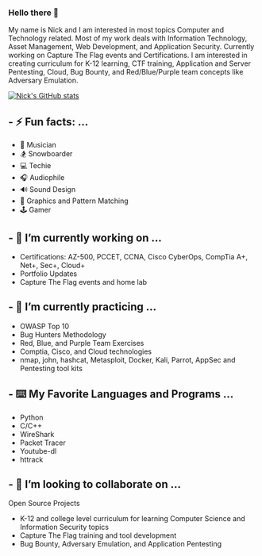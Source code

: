 ### Hello there 👋

My name is Nick and I am interested in most topics Computer and Technology related. Most of my work deals with Information Technology, Asset Management, Web Development, and Application Security. Currently working on Capture The Flag events and Certifications. I am interested in creating curriculum for K-12 learning, CTF training, Application and Server Pentesting, Cloud, Bug Bounty, and Red/Blue/Purple team concepts like Adversary Emulation. 

[![Nick's GitHub stats](https://github-readme-stats.vercel.app/api?username=nicklmarks)](https://github.com/nicklmarks/github-readme-stats)



<h2>- ⚡ Fun facts: ...</h2>
<ul>
  <li>🎺 Musician</li>
  <li>🏂 Snowboarder</li>
  <li>💻 Techie</li>
  <li>🎧 Audiophile</li>
  <li>🔊 Sound Design</li>
  <li>👾 Graphics and Pattern Matching</li>
  <li>🕹️ Gamer</li>
</ul>

<h2>- 🔭 I’m currently working on ... </h2>
<ul>
  <li>Certifications: AZ-500, PCCET, CCNA, Cisco CyberOps, CompTia A+, Net+, Sec+, Cloud+</li>
  <li>Portfolio Updates</li>
  <li>Capture The Flag events and home lab</li>
</ul>

<h2>- 🌱 I’m currently practicing ...</h2>
<ul>
  <li>OWASP Top 10</li>
  <li>Bug Hunters Methodology</li>
  <li>Red, Blue, and Purple Team Exercises</li>
  <li>Comptia, Cisco, and Cloud technologies</li>
  <li>nmap, john, hashcat, Metasploit, Docker, Kali, Parrot, AppSec and Pentesting tool kits</li>
</ul>

<h2>- ⌨️ My Favorite Languages and Programs ...</h2>
<ul>
  <li>Python</li>
  <li>C/C++</li>
  <li>WireShark</li>
  <li>Packet Tracer</li>
  <li>Youtube-dl</li>
  <li>httrack</li>
</ul>

<h2>- 👯 I’m looking to collaborate on ...</h2>
<p>Open Source Projects</p>
<ul>
  <li>K-12 and college level curriculum for learning Computer Science and Information Security topics</li>
  <li>Capture The Flag training and tool development</li>
  <li>Bug Bounty, Adversary Emulation, and Application Pentesting</li>
</ul>




<!--
**nicklmarks/nicklmarks** is a ✨ _special_ ✨ repository because its `README.md` (this file) appears on your GitHub profile.

Here are some ideas to get you started:

- 🔭 I’m currently working on ...
- 🌱 I’m currently learning ...
- 👯 I’m looking to collaborate on ...
- 🤔 I’m looking for help with ...
- 💬 Ask me about ...
- 📫 How to reach me: ...
- 😄 Pronouns: ...
- ⚡ Fun fact: ...
-->
